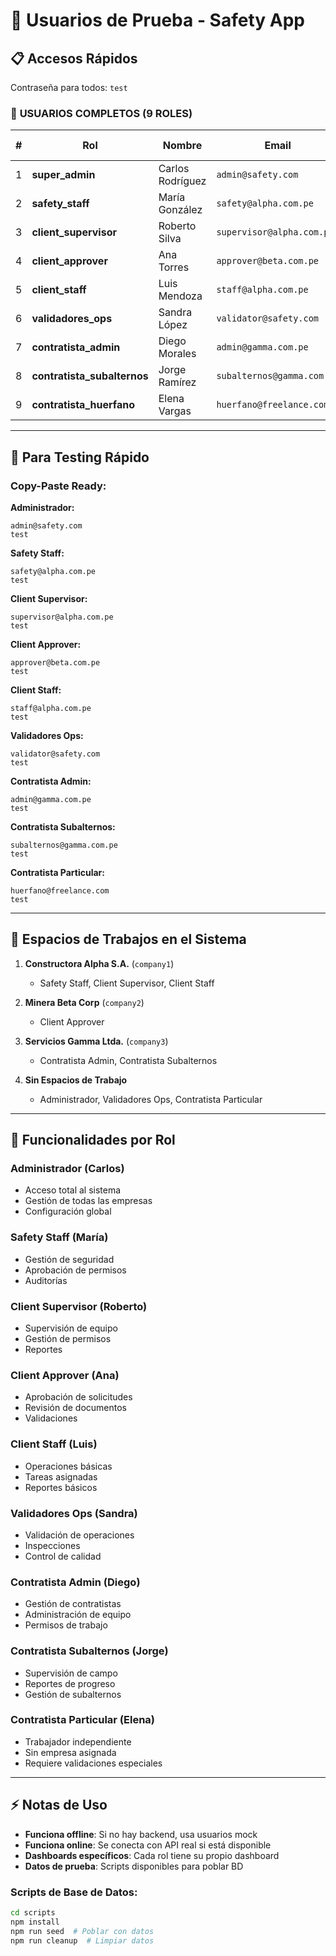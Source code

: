 # 🔑 Usuarios de Prueba - Safety App

## 📋 Accesos Rápidos

Contraseña para todos: `test`

### 🎯 **USUARIOS COMPLETOS (9 ROLES)**

| # | Rol | Nombre | Email | Espacios de Trabajo |
|---|-----|--------|-------|---------|
| 1 | **super_admin** | Carlos Rodríguez | `admin@safety.com` | Sin empresa |
| 2 | **safety_staff** | María González | `safety@alpha.com.pe` | Constructora Alpha |
| 3 | **client_supervisor** | Roberto Silva | `supervisor@alpha.com.pe` | Constructora Alpha |
| 4 | **client_approver** | Ana Torres | `approver@beta.com.pe` | Minera Beta |
| 5 | **client_staff** | Luis Mendoza | `staff@alpha.com.pe` | Constructora Alpha |
| 6 | **validadores_ops** | Sandra López | `validator@safety.com` | Sin empresa |
| 7 | **contratista_admin** | Diego Morales | `admin@gamma.com.pe` | Servicios Gamma |
| 8 | **contratista_subalternos** | Jorge Ramírez | `subalternos@gamma.com.pe` | Servicios Gamma |
| 9 | **contratista_huerfano** | Elena Vargas | `huerfano@freelance.com` | Sin empresa |

---

## 🚀 **Para Testing Rápido**

### **Copy-Paste Ready:**

**Administrador:**
```
admin@safety.com
test
```

**Safety Staff:**
```
safety@alpha.com.pe
test
```

**Client Supervisor:**
```
supervisor@alpha.com.pe
test
```

**Client Approver:**
```
approver@beta.com.pe
test
```

**Client Staff:**
```
staff@alpha.com.pe
test
```

**Validadores Ops:**
```
validator@safety.com
test
```

**Contratista Admin:**
```
admin@gamma.com.pe
test
```

**Contratista Subalternos:**
```
subalternos@gamma.com.pe
test
```

**Contratista Particular:**
```
huerfano@freelance.com
test
```

---

## 🏢 **Espacios de Trabajos en el Sistema**

1. **Constructora Alpha S.A.** (`company1`)
   - Safety Staff, Client Supervisor, Client Staff
   
2. **Minera Beta Corp** (`company2`)
   - Client Approver
   
3. **Servicios Gamma Ltda.** (`company3`)
   - Contratista Admin, Contratista Subalternos

4. **Sin Espacios de Trabajo**
   - Administrador, Validadores Ops, Contratista Particular

---

## 🔄 **Funcionalidades por Rol**

### **Administrador** (Carlos)
- Acceso total al sistema
- Gestión de todas las empresas
- Configuración global

### **Safety Staff** (María)
- Gestión de seguridad
- Aprobación de permisos
- Auditorías

### **Client Supervisor** (Roberto)
- Supervisión de equipo
- Gestión de permisos
- Reportes

### **Client Approver** (Ana)
- Aprobación de solicitudes
- Revisión de documentos
- Validaciones

### **Client Staff** (Luis)
- Operaciones básicas
- Tareas asignadas
- Reportes básicos

### **Validadores Ops** (Sandra)
- Validación de operaciones
- Inspecciones
- Control de calidad

### **Contratista Admin** (Diego)
- Gestión de contratistas
- Administración de equipo
- Permisos de trabajo

### **Contratista Subalternos** (Jorge)
- Supervisión de campo
- Reportes de progreso
- Gestión de subalternos

### **Contratista Particular** (Elena)
- Trabajador independiente
- Sin empresa asignada
- Requiere validaciones especiales

---

## ⚡ **Notas de Uso**

- **Funciona offline**: Si no hay backend, usa usuarios mock
- **Funciona online**: Se conecta con API real si está disponible
- **Dashboards específicos**: Cada rol tiene su propio dashboard
- **Datos de prueba**: Scripts disponibles para poblar BD

### **Scripts de Base de Datos:**
```bash
cd scripts
npm install
npm run seed  # Poblar con datos
npm run cleanup  # Limpiar datos
```